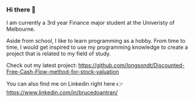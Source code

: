 ### Hi there 👋

I am currently a 3rd year Finance major student at the Univeristy of Melbourne. 

Aside from school, I like to learn programming as a hobby. From time to time, I would get inspired to use my programming knowledge to create a project that is related to my field of study. 

Check out my latest project: https://github.com/longsondt/Discounted-Free-Cash-Flow-method-for-stock-valuation 

You can also find me on Linkedin right here 👉 https://www.linkedin.com/in/brucedoantran/ 

